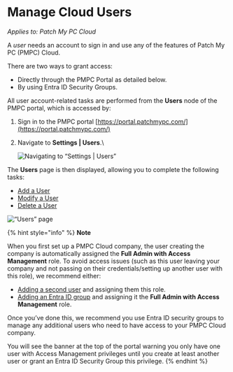 # Manage Cloud Users

_Applies to: Patch My PC Cloud_

A _user_ needs an account to sign in and use any of the features of Patch My PC (PMPC) Cloud.

There are two ways to grant access:

* Directly through the PMPC Portal as detailed below.
* By using Entra ID Security Groups.

All user account-related tasks are performed from the **Users** node of the PMPC portal, which is accessed by:

1. Sign in to the PMPC portal [https://portal.patchmypc.com/](https://portal.patchmypc.com/)
2.  Navigate to **Settings | Users**.\\

    ![Navigating to “Settings | Users”](../../../.gitbook/assets/image-\(286\).png)

The **Users** page is then displayed, allowing you to complete the following tasks:

* [Add a User](add-a-cloud-user.md)
* [Modify a User](modify-a-cloud-user.md)
* [Delete a User](delete-a-cloud-user.md)

![“Users” page](../../../.gitbook/assets/image-\(287\).png)

{% hint style="info" %}
**Note**

When you first set up a PMPC Cloud company, the user creating the company is automatically assigned the **Full Admin with Access Management** role. To avoid access issues (such as this user leaving your company and not passing on their credentials/setting up another user with this role), we recommend either:

* [Adding a second user](add-a-cloud-user.md) and assigning them this role.
* [Adding an Entra ID group](using-entra-id-security-groups-in-cloud/add-an-entra-id-group-to-cloud.md) and assigning it the **Full Admin with Access Management** role.

Once you’ve done this, we recommend you use Entra ID security groups to manage any additional users who need to have access to your PMPC Cloud company.

You will see the banner at the top of the portal warning you only have one user with Access Management privileges until you create at least another user or grant an Entra ID Security Group this privilege.
{% endhint %}
